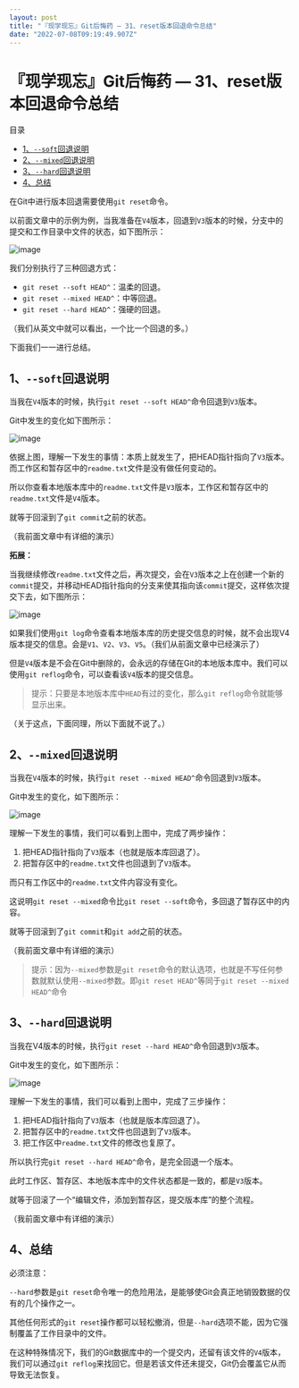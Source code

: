 ```yaml
---
layout: post
title: "『现学现忘』Git后悔药 — 31、reset版本回退命令总结"
date: "2022-07-08T09:19:49.907Z"
---
```

『现学现忘』Git后悔药 — 31、reset版本回退命令总结
===============================

目录

*   [1、`--soft`回退说明](#1--soft回退说明)
*   [2、`--mixed`回退说明](#2--mixed回退说明)
*   [3、`--hard`回退说明](#3--hard回退说明)
*   [4、总结](#4总结)

在Git中进行版本回退需要使用`git reset`命令。

以前面文章中的示例为例，当我准备在`V4`版本，回退到`V3`版本的时候，分支中的提交和工作目录中文件的状态，如下图所示：

![image](https://img2022.cnblogs.com/blog/909968/202207/909968-20220708105554474-863708046.png)

我们分别执行了三种回退方式：

*   `git reset --soft HEAD^`：温柔的回退。
*   `git reset --mixed HEAD^`：中等回退。
*   `git reset --hard HEAD^`：强硬的回退。

（我们从英文中就可以看出，一个比一个回退的多。）

下面我们一一进行总结。

1、`--soft`回退说明
--------------

当我在`V4`版本的时候，执行`git reset --soft HEAD^`命令回退到`V3`版本。

Git中发生的变化如下图所示：

![image](https://img2022.cnblogs.com/blog/909968/202207/909968-20220708105617030-1212178725.png)

依据上图，理解一下发生的事情：本质上就发生了，把HEAD指针指向了`V3`版本。而工作区和暂存区中的`readme.txt`文件是没有做任何变动的。

所以你查看本地版本库中的`readme.txt`文件是`V3`版本，工作区和暂存区中的`readme.txt`文件是`V4`版本。

就等于回滚到了`git commit`之前的状态。

（我前面文章中有详细的演示）

**拓展：**

当我继续修改`readme.txt`文件之后，再次提交，会在`V3`版本之上在创建一个新的`commit`提交，并移动HEAD指针指向的分支来使其指向该`commit`提交，这样依次提交下去，如下图所示：

![image](https://img2022.cnblogs.com/blog/909968/202207/909968-20220708105640312-2017103422.png)

如果我们使用`git log`命令查看本地版本库的历史提交信息的时候，就不会出现V4版本提交的信息。会是`V1`、`V2`、`V3`、`V5`。（我们从前面文章中已经演示了）

但是`V4`版本是不会在Git中删除的，会永远的存储在Git的本地版本库中。我们可以使用`git reflog`命令，可以查看该`V4`版本的提交信息。

> 提示：只要是本地版本库中`HEAD`有过的变化，那么`git reflog`命令就能够显示出来。

（关于这点，下面同理，所以下面就不说了。）

2、`--mixed`回退说明
---------------

当我在`V4`版本的时候，执行`git reset --mixed HEAD^`命令回退到`V3`版本。

Git中发生的变化，如下图所示：

![image](https://img2022.cnblogs.com/blog/909968/202207/909968-20220708105705459-673885852.png)

理解一下发生的事情，我们可以看到上图中，完成了两步操作：

1.  把HEAD指针指向了`V3`版本（也就是版本库回退了）。
2.  把暂存区中的`readme.txt`文件也回退到了`V3`版本。

而只有工作区中的`readme.txt`文件内容没有变化。

这说明`git reset --mixed`命令比`git reset --soft`命令，多回退了暂存区中的内容。

就等于回滚到了`git commit`和`git add`之前的状态。

（我前面文章中有详细的演示）

> 提示：因为`--mixed`参数是`git reset`命令的默认选项，也就是不写任何参数就默认使用`--mixed`参数。即`git reset HEAD^`等同于`git reset --mixed HEAD^`命令

3、`--hard`回退说明
--------------

当我在V4版本的时候，执行`git reset --hard HEAD^`命令回退到`V3`版本。

Git中发生的变化，如下图所示：

![image](https://img2022.cnblogs.com/blog/909968/202207/909968-20220708105724375-933941850.png)

理解一下发生的事情，我们可以看到上图中，完成了三步操作：

1.  把HEAD指针指向了`V3`版本（也就是版本库回退了）。
2.  把暂存区中的`readme.txt`文件也回退到了`V3`版本。
3.  把工作区中`readme.txt`文件的修改也复原了。

所以执行完`git reset --hard HEAD^`命令，是完全回退一个版本。

此时工作区、暂存区、本地版本库中的文件状态都是一致的，都是`V3`版本。

就等于回滚了一个“编辑文件，添加到暂存区，提交版本库”的整个流程。

（我前面文章中有详细的演示）

4、总结
----

必须注意：

`--hard`参数是`git reset`命令唯一的危险用法，是能够使Git会真正地销毁数据的仅有的几个操作之一。

其他任何形式的`git reset`操作都可以轻松撤消，但是`--hard`选项不能，因为它强制覆盖了工作目录中的文件。

在这种特殊情况下，我们的Git数据库中的一个提交内，还留有该文件的`V4`版本，我们可以通过`git reflog`来找回它。但是若该文件还未提交，Git仍会覆盖它从而导致无法恢复。